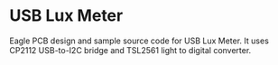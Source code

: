 USB Lux Meter
=============

Eagle PCB design and sample source code for USB Lux Meter. 
It uses CP2112 USB-to-I2C bridge and TSL2561 light to digital converter.
